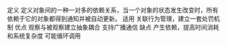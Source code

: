 定义
    定义对象间的一种一对多的依赖关系，当一个对象的状态发生改变时，所有依赖于它的对象都得到通知并被自动更新。
适用
    关联行为管理，建立一套处罚机制
优点
    观察与被观察建立抽象耦合
    支持广播通信
缺点
    产生依赖，提高时间消耗和系统复杂度
    可能循环调用